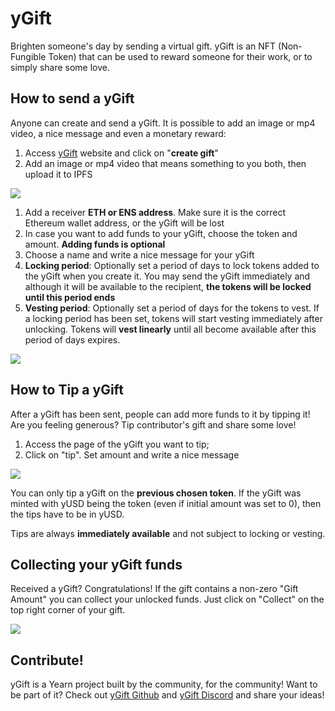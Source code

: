 # yGift

Brighten someone's day by sending a virtual gift. yGift is an NFT \(Non-Fungible Token\) that can be used to reward someone for their work, or to simply share some love.

## How to send a yGift

Anyone can create and send a yGift. It is possible to add an image or mp4 video, a nice message and even a monetary reward:

1. Access [yGift](https://ygift.to/) website and click on "**create gift**"
2. Add an image or mp4 video that means something to you both, then upload it to IPFS

![](https://i.imgur.com/DtrbCtH.png)

1. Add a receiver **ETH or ENS address**. Make sure it is the correct Ethereum wallet address, or the yGift will be lost
2. In case you want to add funds to your yGift, choose the token and amount. **Adding funds is optional**
3. Choose a name and write a nice message for your yGift
4. **Locking period**: Optionally set a period of days to lock tokens added to the yGift when you create it. You may send the yGift immediately and although it will be available to the recipient, **the tokens will be locked until this period ends**
5. **Vesting period**: Optionally set a period of days for the tokens to vest. If a locking period has been set, tokens will start vesting immediately after unlocking. Tokens will **vest linearly** until all become available after this period of days expires.

![](https://i.imgur.com/F9iUgTm.png)

## How to Tip a yGift

After a yGift has been sent, people can add more funds to it by tipping it! Are you feeling generous? Tip contributor's gift and share some love!

1. Access the page of the yGift you want to tip;
2. Click on "tip". Set amount and write a nice message

![](https://i.imgur.com/7crWB2h.png)

You can only tip a yGift on the **previous chosen token**. If the yGift was minted with yUSD being the token \(even if initial amount was set to 0\), then the tips have to be in yUSD.

Tips are always **immediately available** and not subject to locking or vesting.

## Collecting your yGift funds

Received a yGift? Congratulations! If the gift contains a non-zero "Gift Amount" you can collect your unlocked funds. Just click on "Collect" on the top right corner of your gift.

![](https://i.imgur.com/ok83Onu.png)

## Contribute!

yGift is a Yearn project built by the community, for the community! Want to be part of it? Check out [yGift Github](https://github.com/iearn-finance/ygift) and [yGift Discord](https://discord.gg/a7A7QGNzGk) and share your ideas!


